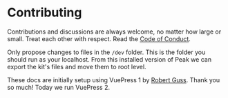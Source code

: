 # Contributing

Contributions and discussions are always welcome, no matter how large or small. Treat each other with respect. Read the [Code of Conduct](https://github.com/studio1902/statamic-peak/blob/main/.github/CODE_OF_CONDUCT.md).

Only propose changes to files in the `/dev` folder. This is the folder you should run as your localhost. From this installed version of Peak we can export the kit's files and move them to root level. 

These docs are initially setup using VuePress 1 by [Robert Guss](https://github.com/robertguss/). Thank you so much! Today we run VuePress 2.
